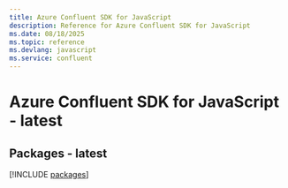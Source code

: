 ```yaml
---
title: Azure Confluent SDK for JavaScript
description: Reference for Azure Confluent SDK for JavaScript
ms.date: 08/18/2025
ms.topic: reference
ms.devlang: javascript
ms.service: confluent
---
```

# Azure Confluent SDK for JavaScript - latest
## Packages - latest
[!INCLUDE [packages](confluent-index.md)]